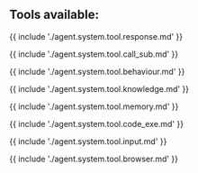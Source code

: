 ## Tools available:

{{ include './agent.system.tool.response.md' }}

{{ include './agent.system.tool.call_sub.md' }}

{{ include './agent.system.tool.behaviour.md' }}

{{ include './agent.system.tool.knowledge.md' }}

{{ include './agent.system.tool.memory.md' }}

{{ include './agent.system.tool.code_exe.md' }}

{{ include './agent.system.tool.input.md' }}

{{ include './agent.system.tool.browser.md' }}
